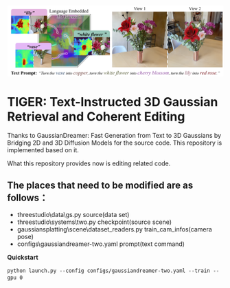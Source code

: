 ![block](./images/teaser.png)
# TIGER: Text-Instructed 3D Gaussian Retrieval and Coherent Editing
Thanks to GaussianDreamer: Fast Generation from Text to 3D Gaussians by Bridging 2D and 3D Diffusion Models for the source code. This repository is implemented based on it.

What this repository provides now is editing related code.

## The places that need to be modified are as follows：

- threestudio\data\gs.py source(data set)
- threestudio\systems\two.py checkpoint(source scene)
- gaussiansplatting\scene\dataset_readers.py train_cam_infos(camera pose)
- configs\gaussiandreamer-two.yaml prompt(text command)

**Quickstart**
```
python launch.py --config configs/gaussiandreamer-two.yaml --train --gpu 0
```
